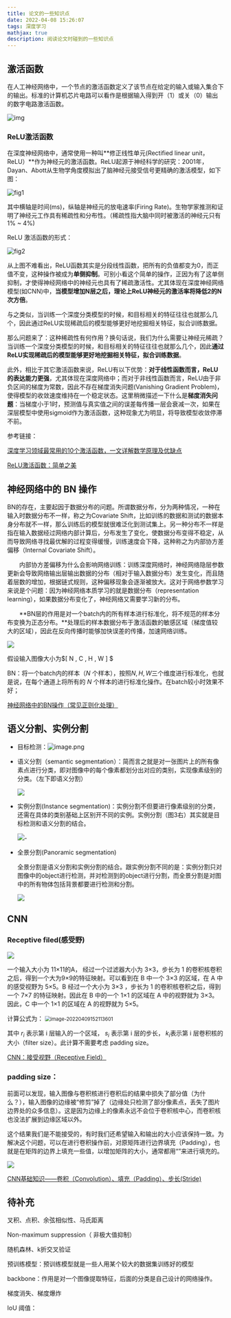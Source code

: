 ```yaml
---
title: 论文的一些知识点
date: 2022-04-08 15:26:07
tags: 深度学习
mathjax: true
description: 阅读论文时碰到的一些知识点
---
```


## 激活函数

在人工神经网络中，一个节点的激活函数定义了该节点在给定的输入或输入集合下的输出。标准的计算机芯片电路可以看作是根据输入得到开（1）或关（0）输出的数字电路激活函数。

![img](论文的一些知识点/798b-hqhtuak1849533.png)

### ReLU激活函数

在深度神经网络中，通常使用一种叫**修正线性单元(Rectified linear unit，ReLU）**作为神经元的激活函数。ReLU起源于神经科学的研究：2001年，Dayan、Abott从生物学角度模拟出了脑神经元接受信号更精确的激活模型，如下图：

![fig1](论文的一些知识点/format,png.png)

其中横轴是时间(ms)，纵轴是神经元的放电速率(Firing Rate)。生物学家推测和证明了神经元工作具有稀疏性和分布性。（稀疏性指大脑中同时被激活的神经元只有 1% ~ 4%)

ReLU 激活函数的形式：

![fig2](论文的一些知识点/20200917181354293.png)

从上图不难看出，ReLU函数其实是分段线性函数，把所有的负值都变为0，而正值不变，这种操作被成为**单侧抑制**。可别小看这个简单的操作，正因为有了这单侧抑制，才使得神经网络中的神经元也具有了稀疏激活性。尤其体现在深度神经网络模型(如CNN)中，**当模型增加N层之后，理论上ReLU神经元的激活率将降低2的N次方倍**。

与之类似，当训练一个深度分类模型的时候，和目标相关的特征往往也就那么几个，因此通过ReLU实现稀疏后的模型能够更好地挖掘相关特征，拟合训练数据。

那么问题来了：这种稀疏性有何作用？换句话说，我们为什么需要让神经元稀疏？当训练一个深度分类模型的时候，和目标相关的特征往往也就那么几个，因此**通过ReLU实现稀疏后的模型能够更好地挖掘相关特征，拟合训练数据**。

此外，相比于其它激活函数来说，ReLU有以下优势：**对于线性函数而言，ReLU的表达能力更强**，尤其体现在深度网络中；而对于非线性函数而言，ReLU由于非负区间的梯度为常数，因此不存在梯度消失问题(Vanishing Gradient Problem)，使得模型的收敛速度维持在一个稳定状态。这里稍微描述一下什么是**梯度消失问题**：当梯度小于1时，预测值与真实值之间的误差每传播一层会衰减一次，如果在深层模型中使用sigmoid作为激活函数，这种现象尤为明显，将导致模型收敛停滞不前。

参考链接：

[深度学习领域最常用的10个激活函数，一文详解数学原理及优缺点](https://finance.sina.com.cn/tech/2021-02-24/doc-ikftssap8455930.shtml#:~:text=%E6%BF%80%E6%B4%BB%E5%87%BD%E6%95%B0%EF%BC%88Activation%20Function%EF%BC%89%E6%98%AF,%E8%BE%93%E5%85%A5%E9%9B%86%E5%90%88%E4%B8%8B%E7%9A%84%E8%BE%93%E5%87%BA%E3%80%82)

[ReLU激活函数：简单之美](https://blog.csdn.net/cherrylvlei/article/details/53149381)

## 神经网络中的 BN 操作

BN的存在，主要起因于数据分布的问题。所谓数据分布，分为两种情况，一种在输入时数据分布不一样，称之为Covariate Shift，比如训练的数据和测试的数据本身分布就不一样，那么训练后的模型就很难泛化到测试集上。另一种分布不一样是指在输入数据经过网络内部计算后，分布发生了变化，使数据分布变得不稳定，从而导致网络寻找最优解的过程变得缓慢，训练速度会下降，这种称之为内部协方差偏移（Internal Covariate Shift）。

  内部协方差偏移为什么会影响网络训练：训练深度网络时，神经网络隐层参数更新会导致网络输出层输出数据的分布（相对于输入数据分布）发生变化，而且随着层数的增加，根据链式规则，这种偏移现象会逐渐被放大。这对于网络参数学习来说是个问题：因为神经网络本质学习的就是数据分布（representation learning），如果数据分布变化了，神经网络又需要学习新的分布。

  **BN层的作用是对一个batch内的所有样本进行标准化，将不规范的样本分布变换为正态分布。**处理后的样本数据分布于激活函数的敏感区域（梯度值较大的区域），因此在反向传播时能够加快误差的传播，加速网络训练。

![](论文的一些知识点/image-20220408161702659.png)

假设输入图像大小为$[ N , C , H , W ] $

BN：将一个batch内的样本（$N$ 个样本），按照$N, H, W$三个维度进行标准化，也就是说，在每个通道上将所有的 $N$ 个样本的进行标准化操作。在batch较小时效果不好；

[神经网络中的BN操作（常见正则化处理）](https://blog.csdn.net/qq_37489147/article/details/115705918)

## 语义分割、实例分割

- 目标检测：![image.png](论文的一些知识点/home.phpmod=attachment&filename=image.png&id=702099)

- 语义分割（semantic segmentation）：简而言之就是对一张图片上的所有像素点进行分类，即对图像中的每个像素都划分出对应的类别，实现像素级别的分类。（左下即语义分割）

  ![](论文的一些知识点/home.phpmod=attachment&filename=image.png&id=702090)

- 实例分割(Instance segmentation)：实例分割不但要进行像素级别的分类，还需在具体的类别基础上区别开不同的实例。实例分割（图3右）其实就是目标检测和语义分割的结合。

  ![](论文的一些知识点/home.phpmod=attachment&filename=image.png&id=702089)-

- 全景分割(Panoramic segmentation)

  全景分割是语义分割和实例分割的结合。跟实例分割不同的是：实例分割只对图像中的object进行检测，并对检测到的object进行分割，而全景分割是对图中的所有物体包括背景都要进行检测和分割。

  ![](论文的一些知识点/home.phpmod=attachment&filename=image.png&id=702104)

## CNN

### Receptive filed(感受野)

![](论文的一些知识点/v2-04b23d86bf5b53a552f3b18e46d3f980_720w.jpg)

一个输入大小为 11×11的A， 经过一个过滤器大小为 3×3，步长为 1 的卷积核卷积之后，得到一个大为9×9的特征映射。可以看到在 B 中一个 3×3 的区域，在 A 中的感受视野为 5×5。B 经过一个大小为 3×3 ，步长为 1 的卷积核卷积之后，得到一个 7×7 的特征映射。因此在 B 中的一个 1×1 的区域在 A 中的视野就为 3×3。因此，C 中一个 1×1 的区域在 A 的视野就为 5×5。

计算公式为： <img src="论文的一些知识点/image-20220409152113601.png" alt="image-20220409152113601" style="zoom:80%;" />

其中  $r_i$ 表示第 i 层输入的一个区域，  $s_i$ 表示第 i 层的步长，  $k_i$表示第 i 层卷积核的大小（filter size）。此计算不需要考虑 padding size。

[CNN：接受视野（Receptive Field）](https://zhuanlan.zhihu.com/p/41955458)

### padding size：

前面可以发现，输入图像与卷积核进行卷积后的结果中损失了部分值（为什么？），输入图像的边缘被“修剪”掉了（边缘处只检测了部分像素点，丢失了图片边界处的众多信息）。这是因为边缘上的像素永远不会位于卷积核中心，而卷积核也没法扩展到边缘区域以外。

这个结果我们是不能接受的，有时我们还希望输入和输出的大小应该保持一致。为解决这个问题，可以在进行卷积操作前，对原矩阵进行边界填充（Padding），也就是在矩阵的边界上填充一些值，以增加矩阵的大小，通常都用“”来进行填充的。

![](论文的一些知识点/v2-2a2307d5c20551f1a3e8458c7070cf16_b.webp)

[CNN基础知识——卷积（Convolution）、填充（Padding）、步长(Stride)](https://zhuanlan.zhihu.com/p/77471866)

## 待补充

叉积、点积、余弦相似性、马氏距离

Non-maximum suppression（ 非极大值抑制）

随机森林、k折交叉验证

预训练模型：预训练模型就是一些人用某个较大的数据集训练好的模型

backbone：作用是对一个图像提取特征，后面的分类是自己设计的网络操作。

梯度消失、梯度爆炸

IoU 阈值：















